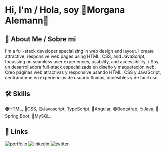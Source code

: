# Hi, I'm / Hola, soy 🌸Morgana Alemann🌸


## 🌷 About Me / Sobre mi
I'm a full-stack developer specializing in web design and layout. I create attractive, responsive web pages using HTML, CSS, and JavaScript, focussing on seamless user experiences, usability, and accessibility. / Soy un desarrolladora full-stack especializada en diseño y maquetación web. Creo páginas web atractivas y responsive usando HTML, CSS y JavaScript, centrándome en experiencias de usuario fluidas, accesibles y de facil uso.

## 🛠 Skills
🟠HTML, 🔵CSS, 🟡Javascript, TypeScript, 🔴Angular, 🟣Bootstrap, ☕Java, 🍃Spring Boot, 🐬MySQL.  


## 🔗 Links
[![portfolio](https://img.shields.io/badge/my_portfolio-000?style=for-the-badge&logo=ko-fi&logoColor=white)](https://katherineoelsner.com/)
[![linkedin](https://img.shields.io/badge/linkedin-0A66C2?style=for-the-badge&logo=linkedin&logoColor=white)](https://www.linkedin.com/in/morgana-alemann-a7a0a418b/)
[![twitter](https://img.shields.io/badge/twitter-1DA1F2?style=for-the-badge&logo=twitter&logoColor=white)](https://twitter.com/)
